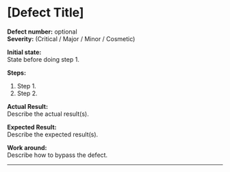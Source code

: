 # [Defect Title]

**Defect number:** optional   
**Severity:** (Critical / Major / Minor / Cosmetic)  

**Initial state:**  
State before doing step 1.

**Steps:**  
1. Step 1.    
2. Step 2.  

**Actual Result:**  
Describe the actual result(s).

**Expected Result:**  
Describe the expected result(s).  

**Work around:**  
Describe how to bypass the defect.

****

